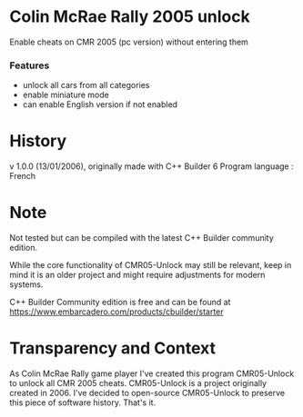 # Colin McRae Rally 2005 unlock
Enable cheats on CMR 2005 (pc version) without entering them

### Features

- unlock all cars from all categories
- enable miniature mode
- can enable English version if not enabled


# History
v 1.0.0 (13/01/2006), originally made with C++ Builder 6
Program language : French

# Note
Not tested but can be compiled with the latest C++ Builder community edition.

While the core functionality of CMR05-Unlock may still be relevant, keep in mind it is an older project and might require adjustments for modern systems.

C++ Builder Community edition is free and can be found at https://www.embarcadero.com/products/cbuilder/starter

# Transparency and Context
As Colin McRae Rally game player I've created this program CMR05-Unlock to unlock all CMR 2005 cheats. CMR05-Unlock is a project originally created in 2006.
I've decided to open-source CMR05-Unlock to preserve this piece of software history.
That's it.


